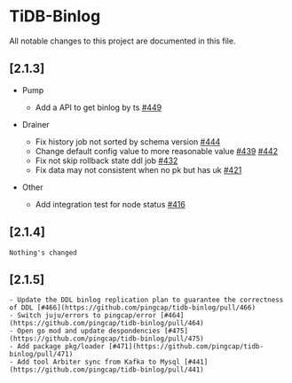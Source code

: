 # TiDB-Binlog
All notable changes to this project are documented in this file.

## [2.1.3]
+ Pump
	- Add a API to get binlog by ts [#449](https://github.com/pingcap/tidb-binlog/pull/449)

+ Drainer
	- Fix history job not sorted by schema version [#444](https://github.com/pingcap/tidb-binlog/pull/444)
	- Change default config value to more reasonable value [#439](https://github.com/pingcap/tidb-binlog/pull/439) [#442](https://github.com/pingcap/tidb-binlog/pull/442)
	- Fix not skip rollback state ddl job [#432](https://github.com/pingcap/tidb-binlog/pull/432)
	- Fix data may not consistent when no pk but has uk [#421](https://github.com/pingcap/tidb-binlog/pull/421)

+ Other
	- Add integration test for node status [#416](https://github.com/pingcap/tidb-binlog/pull/416)

## [2.1.4]
	Nothing's changed

## [2.1.5]
	- Update the DDL binlog replication plan to guarantee the correctness of DDL [#466](https://github.com/pingcap/tidb-binlog/pull/466)
	- Switch juju/errors to pingcap/error [#464](https://github.com/pingcap/tidb-binlog/pull/464)
	- Open go mod and update despondencies [#475](https://github.com/pingcap/tidb-binlog/pull/475)
	- Add package pkg/loader [#471](https://github.com/pingcap/tidb-binlog/pull/471)
	- Add tool Arbiter sync from Kafka to Mysql [#441](https://github.com/pingcap/tidb-binlog/pull/441)
